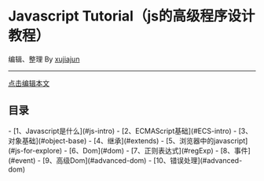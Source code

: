 Javascript Tutorial（js的高级程序设计教程）
====
编辑、整理 By [xujiajun](http://xujiajun.cn)
- - - 
[点击编辑本文](https://github.com/xujiajun/Javascript-Tutorial/edit/master/README.md)
<h2>目录</h2>
- [1、Javascript是什么](#js-intro)
- [2、ECMAScript基础](#ECS-intro)
- [3、对象基础](#object-base)
- [4、继承](#extends)
- [5、浏览器中的javascript](#js-for-explore)
- [6、Dom](#dom)
- [7、正则表达式](#regExp)
- [8、事件](#event)
- [9、高级Dom](#advanced-dom)
- [10、错误处理](#advanced-dom)
